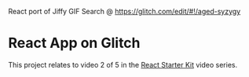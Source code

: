 React port of Jiffy GIF Search @ https://glitch.com/edit/#!/aged-syzygy

# React App on Glitch

This project relates to video 2 of 5 in the [React Starter Kit](https://glitch.com/react-starter-kit) video series.
